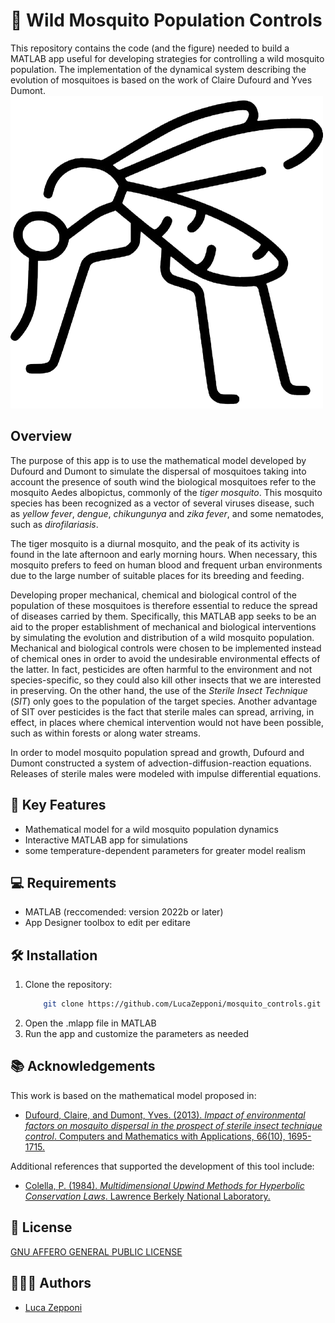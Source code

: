 
# 🦟 Wild Mosquito Population Controls
This repository contains the code (and the figure) needed to build a MATLAB app useful for developing strategies for controlling a wild mosquito population. The implementation of the dynamical system describing the evolution of mosquitoes is based on the work of Claire Dufourd and Yves Dumont.
![Logo](https://raw.githubusercontent.com/LucaZepponi/mosquito_controls/main/mosquito_icon.png)



## Overview
The purpose of this app is to use the mathematical model developed by Dufourd and Dumont to simulate the dispersal of mosquitoes taking into account the presence of south wind the biological mosquitoes refer to the mosquito Aedes albopictus, commonly of the *tiger mosquito*.
This mosquito species has been recognized as a vector of several viruses disease, such as *yellow fever*, *dengue*, *chikungunya* and *zika fever*, and some nematodes, such as *dirofilariasis*.

The tiger mosquito is a diurnal mosquito, and the peak of its activity is found in the late afternoon and early morning hours.
When necessary, this mosquito prefers to feed on human blood and frequent urban environments due to the large number of suitable places for its breeding and feeding.


Developing proper mechanical, chemical and biological control of the population of these mosquitoes is therefore essential to reduce the spread of diseases carried by them.
Specifically, this MATLAB app seeks to be an aid to the proper establishment of mechanical and biological interventions by simulating the evolution and distribution of a wild mosquito population.
Mechanical and biological controls were chosen to be implemented instead of chemical ones in order to avoid the undesirable environmental effects of the latter.
In fact, pesticides are often harmful to the environment and not species-specific, so they could also kill other insects that we are interested in preserving.
On the other hand, the use of the *Sterile Insect Technique* (*SIT*) only goes to the population of the target species.
Another advantage of SIT over pesticides is the fact that sterile males can spread, arriving, in effect, in places where chemical intervention would not have been possible, such as within forests or along water streams.

In order to model mosquito population spread and growth, Dufourd and Dumont constructed a system of advection-diffusion-reaction equations.
Releases of sterile males were modeled with impulse differential equations.



## 🧩 Key Features
- Mathematical model for a wild mosquito population dynamics
- Interactive MATLAB app for simulations
- some temperature-dependent parameters for greater model realism



## 💻 Requirements
- MATLAB (reccomended: version 2022b or later)
- App Designer toolbox to edit per editare



## 🛠️ Installation
1. Clone the repository:
    ```bash
        git clone https://github.com/LucaZepponi/mosquito_controls.git
    ```
2. Open the .mlapp file in MATLAB
3. Run the app and customize the parameters as needed
    


## 📚 Acknowledgements
This work is based on the mathematical model proposed in:
 - [Dufourd, Claire, and Dumont, Yves. (2013). *Impact of environmental factors on mosquito dispersal in the prospect of sterile insect technique control*. Computers and Mathematics with Applications, 66(10), 1695-1715.](https://www.sciencedirect.com/science/article/pii/S0898122113002307)

 Additional references that supported the development of this tool include:
 - [Colella, P. (1984). *Multidimensional Upwind Methods for Hyperbolic Conservation Laws*. Lawrence Berkely National Laboratory.](https://escholarship.org/content/qt0f4430zf/qt0f4430zf.pdf)



## 📜 License
[GNU AFFERO GENERAL PUBLIC LICENSE](https://www.gnu.org/licenses/agpl-3.0.en.html#license-text)



## 👨🏻‍💻 Authors
- [Luca Zepponi](https://github.com/LucaZepponi)
